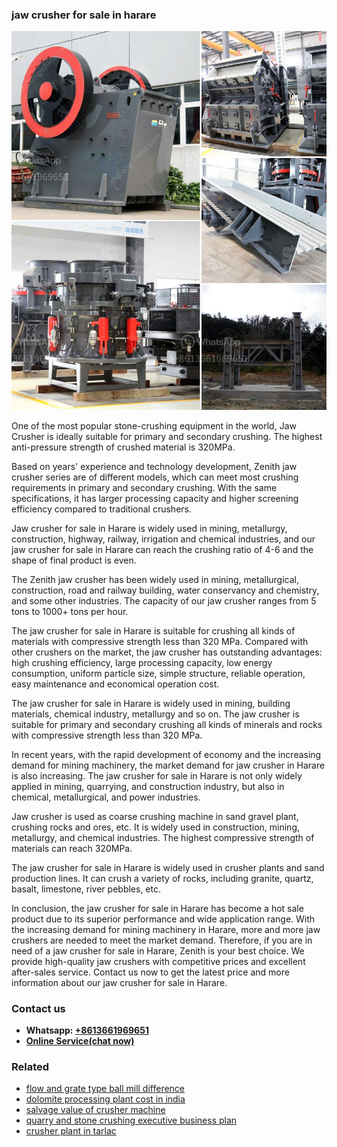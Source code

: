 <h3>jaw crusher for sale in harare</h3><img src='1708408248.jpg' alt=''><p>One of the most popular stone-crushing equipment in the world, Jaw Crusher is ideally suitable for primary and secondary crushing. The highest anti-pressure strength of crushed material is 320MPa. </p><p>Based on years' experience and technology development, Zenith jaw crusher series are of different models, which can meet most crushing requirements in primary and secondary crushing. With the same specifications, it has larger processing capacity and higher screening efficiency compared to traditional crushers. </p><p>Jaw crusher for sale in Harare is widely used in mining, metallurgy, construction, highway, railway, irrigation and chemical industries, and our jaw crusher for sale in Harare can reach the crushing ratio of 4-6 and the shape of final product is even. </p><p>The Zenith jaw crusher has been widely used in mining, metallurgical, construction, road and railway building, water conservancy and chemistry, and some other industries. The capacity of our jaw crusher ranges from 5 tons to 1000+ tons per hour. </p><p>The jaw crusher for sale in Harare is suitable for crushing all kinds of materials with compressive strength less than 320 MPa. Compared with other crushers on the market, the jaw crusher has outstanding advantages: high crushing efficiency, large processing capacity, low energy consumption, uniform particle size, simple structure, reliable operation, easy maintenance and economical operation cost. </p><p>The jaw crusher for sale in Harare is widely used in mining, building materials, chemical industry, metallurgy and so on. The jaw crusher is suitable for primary and secondary crushing all kinds of minerals and rocks with compressive strength less than 320 MPa. </p><p>In recent years, with the rapid development of economy and the increasing demand for mining machinery, the market demand for jaw crusher in Harare is also increasing. The jaw crusher for sale in Harare is not only widely applied in mining, quarrying, and construction industry, but also in chemical, metallurgical, and power industries. </p><p>Jaw crusher is used as coarse crushing machine in sand gravel plant, crushing rocks and ores, etc. It is widely used in construction, mining, metallurgy, and chemical industries. The highest compressive strength of materials can reach 320MPa. </p><p>The jaw crusher for sale in Harare is widely used in crusher plants and sand production lines. It can crush a variety of rocks, including granite, quartz, basalt, limestone, river pebbles, etc. </p><p>In conclusion, the jaw crusher for sale in Harare has become a hot sale product due to its superior performance and wide application range. With the increasing demand for mining machinery in Harare, more and more jaw crushers are needed to meet the market demand. Therefore, if you are in need of a jaw crusher for sale in Harare, Zenith is your best choice. We provide high-quality jaw crushers with competitive prices and excellent after-sales service. Contact us now to get the latest price and more information about our jaw crusher for sale in Harare.</p><h3>Contact us</h3><ul><li><strong>Whatsapp:&nbsp;<a href="https://wa.me/8613661969651">+8613661969651</a></strong></li><li><a href="https://swt.shibang-china.com/?git&amp;zhl&amp;jaw crusher for sale in harare"><strong>Online Service(chat now)</strong></a></li></ul><h3>Related</h3><ul><li><a href='flow and grate type ball mill difference.md'>flow and grate type ball mill difference</a></li><li><a href='dolomite processing plant cost in india.md'>dolomite processing plant cost in india</a></li><li><a href='salvage value of crusher machine.md'>salvage value of crusher machine</a></li><li><a href='quarry and stone crushing executive business plan.md'>quarry and stone crushing executive business plan</a></li><li><a href='crusher plant in tarlac.md'>crusher plant in tarlac</a></li></ul>